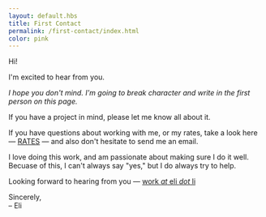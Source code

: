 ```yaml
--- 
layout: default.hbs
title: First Contact
permalink: /first-contact/index.html
color: pink
--- 
```


Hi! 

I'm excited to hear from you. 

*I hope you don't mind. I'm going to break character and write in the first person on this page.* 

If you have a project in mind, please let me know all about it.

If you have questions about working with me, or my rates, take a look here  &mdash; [RATES](/rates) &mdash; and also don't hesitate to send me an email.

I love doing this work, and am passionate about making sure I do it well. Becuase of this, I can't always say "yes," but I do always try to help.

Looking forward to hearing from you &mdash; [work *at* eli *dot* li](mailto:work@eli.li)

Sincerely,    
&ndash; Eli
